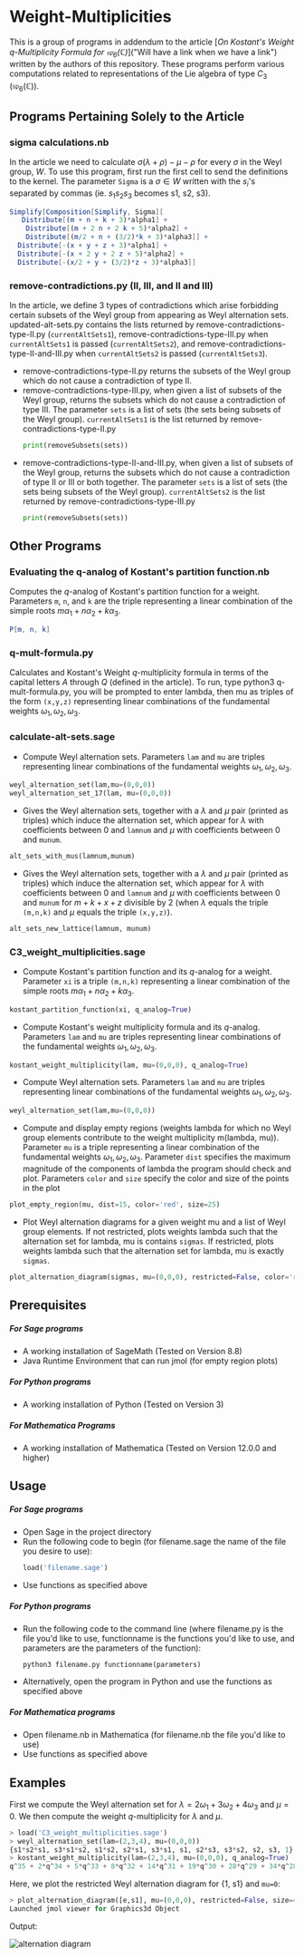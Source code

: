 # Weight-Multiplicities

This is a group of programs in addendum to the article [*On Kostant's Weight $q$-Multiplicity Formula for $\mathfrak{sp}_6(\mathbb{C})$*]("Will have a link when we have a link") written by the authors of this repository. These programs perform various computations related to representations of the Lie algebra of type $C_3$ ($\mathfrak{sp}_6(\mathbb{C})$).

## Programs Pertaining Solely to the Article

### sigma calculations.nb

In the article we need to calculate $\sigma(\lambda + \rho) - \mu - \rho$ for every $\sigma$ in the Weyl group, $W$. To use this program, first run the first cell to send the definitions to the kernel. The parameter `Sigma` is a $\sigma \in W$ written with the $s_i$'s separated by commas (ie. $s_1s_2s_3$ becomes s1, s2, s3).

```Mathematica
Simplify[Composition[Simplify, Sigma][
   Distribute[(m + n + k + 3)*alpha1] + 
    Distribute[(m + 2 n + 2 k + 5)*alpha2] + 
    Distribute[(m/2 + n + (3/2)*k + 3)*alpha3]] + 
  Distribute[-(x + y + z + 3)*alpha1] + 
  Distribute[-(x + 2 y + 2 z + 5)*alpha2] + 
  Distribute[-(x/2 + y + (3/2)*z + 3)*alpha3]]
  ```

### remove-contradictions.py (II, III, and II and III)

In the article, we define 3 types of contradictions which arise forbidding certain subsets of the Weyl group from appearing as Weyl alternation sets. updated-alt-sets.py contains the lists returned by remove-contradictions-type-II.py (`currentAltSets1`), remove-contradictions-type-III.py when `currentAltSets1` is passed (`currentAltSets2`), and remove-contradictions-type-II-and-III.py when `currentAltSets2` is passed (`currentAltSets3`).

- remove-contradictions-type-II.py returns the subsets of the Weyl group which do not cause a contradiction of type II. 
- remove-contradictions-type-III.py, when given a list of subsets of the Weyl group, returns the subsets which do not cause a contradiction of type III. The parameter `sets` is a list of sets (the sets being subsets of the Weyl group). `currentAltSets1` is the list returned by remove-contradictions-type-II.py
  ```Python
  print(removeSubsets(sets))
  ```
- remove-contradictions-type-II-and-III.py, when given a list of subsets of the Weyl group, returns the subsets which do not cause a contradiction of type II or III or both together. The parameter `sets` is a list of sets (the sets being subsets of the Weyl group). `currentAltSets2` is the list returned by remove-contradictions-type-III.py
  ```Python
  print(removeSubsets(sets))
  ```

## Other Programs

### Evaluating the q-analog of Kostant's partition function.nb

Computes the $q$-analog of Kostant's partition function for a weight. Parameters ``m``, ``n``, and ``k`` are the triple representing a linear combination of the simple roots $m\alpha_1+n\alpha_2+k\alpha_3$. 

```Mathematica
P[m, n, k]
```

### q-mult-formula.py

Calculates and Kostant's Weight $q$-multiplicity formula in terms of the capital letters $A$ through $Q$ (defined in the article). To run, type python3 q-mult-formula.py, you will be prompted to enter lambda, then mu as triples of the form `(x,y,z)` representing linear combinations of the fundamental weights $\omega_1,\omega_2,\omega_3$.

### calculate-alt-sets.sage

- Compute Weyl alternation sets. Parameters ``lam`` and ``mu`` are triples representing linear combinations of the fundamental weights $\omega_1,\omega_2,\omega_3$. 
```Python
weyl_alternation_set(lam,mu=(0,0,0))
weyl_alternation_set_17(lam, mu=(0,0,0))
```

- Gives the Weyl alternation sets, together with a $\lambda$ and $\mu$ pair (printed as triples) which induce the alternation set, which appear for $\lambda$ with coefficients between 0 and `lamnum` and $\mu$ with coefficients between 0 and `munum`.
```Python
alt_sets_with_mus(lamnum,munum)
```

- Gives the Weyl alternation sets, together with a $\lambda$ and $\mu$ pair (printed as triples) which induce the alternation set, which appear for $\lambda$ with coefficients between 0 and `lamnum` and $\mu$ with coefficients between 0 and `munum` for $m+k+x+z$ divisible by 2 (when $\lambda$ equals the triple `(m,n,k)` and $\mu$ equals the triple `(x,y,z)`).
```Python
alt_sets_new_lattice(lamnum, munum)
```

### C3_weight_multiplicities.sage

- Compute Kostant's partition function and its $q$-analog for a weight. Parameter ``xi`` is a triple ``(m,n,k)`` representing a linear combination of the simple roots $m\alpha_1+n\alpha_2+k\alpha_3$. 
```Python
kostant_partition_function(xi, q_analog=True)
```
- Compute Kostant's weight multiplicity formula and its $q$-analog. Parameters ``lam`` and ``mu`` are triples representing linear combinations of the fundamental weights $\omega_1,\omega_2,\omega_3$.
```Python
kostant_weight_multiplicity(lam, mu=(0,0,0), q_analog=True)
```
 - Compute Weyl alternation sets. Parameters ``lam`` and ``mu`` are triples representing linear combinations of the fundamental weights $\omega_1,\omega_2,\omega_3$.
 ```Python
 weyl_alternation_set(lam,mu=(0,0,0))
 ```
 - Compute and display empty regions (weights lambda for which no Weyl group elements contribute to the weight multiplicity m(lambda, mu)). Parameter ``mu`` is a triple representing a linear combination of the fundamental weights $\omega_1,\omega_2,\omega_3$. Parameter ``dist`` specifies the maximum magnitude of the components of lambda the program should check and plot. Parameters ``color`` and ``size`` specify the color and size of the points in the plot
 ```Python
 plot_empty_region(mu, dist=15, color='red', size=25)
 ```
 - Plot Weyl alternation diagrams for a given weight mu and a list of Weyl group elements. If not restricted, plots weights lambda such that the alternation set for lambda, mu is contains ``sigmas``. If restricted, plots weights lambda such that the alternation set for lambda, mu is exactly ``sigmas``. 
 ```Python
 plot_alternation_diagram(sigmas, mu=(0,0,0), restricted=False, color='red', dist=20, size=15)
 ```

## Prerequisites

##### For Sage programs

- A working installation of SageMath (Tested on Version 8.8)
- Java Runtime Environment that can run jmol (for empty region plots)

##### For Python programs

- A working installation of Python (Tested on Version 3)

##### For Mathematica Programs

- A working installation of Mathematica (Tested on Version 12.0.0 and higher)

## Usage

##### For Sage programs

- Open Sage in the project directory
- Run the following code to begin (for filename.sage the name of the file you desire to use):
  ```Python 
  load('filename.sage')
  ```
- Use functions as specified above

##### For Python programs

- Run the following code to the command line (where filename.py is the file you'd like to use, functionname is the functions you'd like to use, and parameters are the parameters of the function):
  ```shell
  python3 filename.py functionname(parameters)
  ```
- Alternatively, open the program in Python and use the functions as specified above

##### For Mathematica programs

- Open filename.nb in Mathematica (for filename.nb the file you'd like to use)
- Use functions as specified above

## Examples

First we compute the Weyl alternation set for $\lambda=2\omega_1+3\omega_2+4\omega_3$ and $\mu=0$. We then compute the weight $q$-multiplicity for $\lambda$ and $\mu$.
```Python
> load('C3_weight_multiplicities.sage')
> weyl_alternation_set(lam=(2,3,4), mu=(0,0,0))
{s1*s2*s1, s3*s1*s2, s1*s2, s2*s1, s3*s1, s1, s2*s3, s3*s2, s2, s3, 1}
> kostant_weight_multiplicity(lam=(2,3,4), mu=(0,0,0), q_analog=True)
q^35 + 2*q^34 + 5*q^33 + 8*q^32 + 14*q^31 + 19*q^30 + 28*q^29 + 34*q^28 + 45*q^27 + 50*q^26 + 61*q^25 + 63*q^24 + 72*q^23 + 69*q^22 + 74*q^21 + 64*q^20 + 64*q^19 + 48*q^18 + 44*q^17 + 27*q^16 + 22*q^15 + 10*q^14 + 7*q^13 + 2*q^12 + q^11
```

Here, we plot the restricted Weyl alternation diagram for {1, s1} and ``mu=0``:
```Python
> plot_alternation_diagram([e,s1], mu=(0,0,0), restricted=False, size=40)
Launched jmol viewer for Graphics3d Object
```
Output:

![alternation diagram](1s1.png?raw=true)
